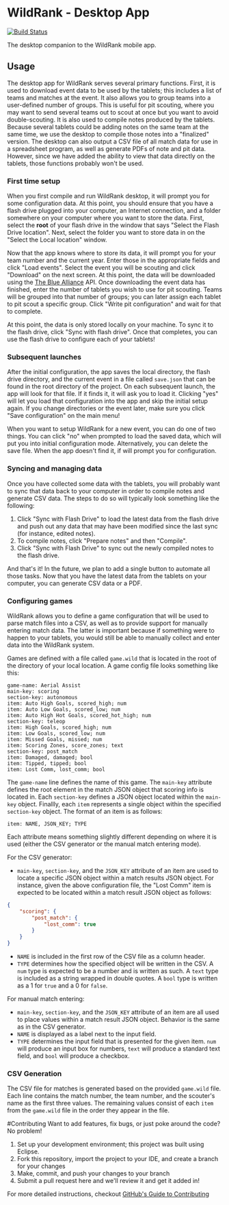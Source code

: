 # WildRank - Desktop App

[![Build Status](https://travis-ci.org/nwalters512/wildrank-desktop.png?branch=master)](https://travis-ci.org/nwalters512/wildrank-desktop)

The desktop companion to the WildRank mobile app.

## Usage

The desktop app for WildRank serves several primary functions. First, it is used to download event data to be used by the tablets; this includes a list of teams and matches at the event. It also allows you to group teams into a user-defined number of groups. This is useful for pit scouting, where you may want to send several teams out to scout at once but you want to avoid double-scouting. It is also used to compile notes produced by the tablets. Because several tablets could be adding notes on the same team at the same time, we use the desktop to compile those notes into a "finalized" version. The desktop can also output a CSV file of all match data for use in a spreadsheet program, as well as generate PDFs of note and pit data. However, since we have added the ability to view that data directly on the tablets, those functions probably won't be used.

### First time setup

When you first compile and run WildRank desktop, it will prompt you for some configuration data. At this point, you should ensure that you have a flash drive plugged into your computer, an Internet connection, and a folder somewhere on your computer where you want to store the data. First, select the **root** of your flash drive in the window that says "Select the Flash Drive location". Next, select the folder you want to store data in on the "Select the Local location" window.

Now that the app knows where to store its data, it will prompt you for your team number and the current year. Enter those in the appropriate fields and click "Load events". Select the event you will be scouting and click "Download" on the next screen. At this point, the data will be downloaded using the [The Blue Alliance](http://thebluealliance.com) API. Once downloading the event data has finished, enter the number of tablets you wish to use for pit scouting. Teams will be grouped into that number of groups; you can later assign each tablet to pit scout a specific group. Click "Write pit configuration" and wait for that to complete.

At this point, the data is only stored locally on your machine. To sync it to the flash drive, click "Sync with flash drive". Once that completes, you can use the flash drive to configure each of your tablets!

### Subsequent launches

After the initial configuration, the app saves the local directory, the flash drive directory, and the current event in a file called ```save.json``` that can be found in the root directory of the project. On each subsequent launch, the app will look for that file. If it finds it, it will ask you to load it. Clicking "yes" will let you load that configuration into the app and skip the initial setup again. If you change directories or the event later, make sure you click "Save configuration" on the main menu!

When you want to setup WildRank for a new event, you can do one of two things. You can click "no" when prompted to load the saved data, which will put you into initial configuration mode. Alternatively, you can delete the save file. When the app doesn't find it, if will prompt you for configuration.

### Syncing and managing data

Once you have collected some data with the tablets, you will probably want to sync that data back to your computer in order to compile notes and generate CSV data. The steps to do so will typically look something like the following:

1. Click "Sync with Flash Drive" to load the latest data from the flash drive and push out any data that may have been modified since the last sync (for instance, edited notes).
2. To compile notes, click "Prepare notes" and then "Compile".
3. Click "Sync with Flash Drive" to sync out the newly compiled notes to the flash drive.

And that's it! In the future, we plan to add a single button to automate all those tasks. Now that you have the latest data from the tablets on your computer, you can generate CSV data or a PDF.

### Configuring games

WildRank allows you to define a game configuration that will be used to parse match files into a CSV, as well as to provide support for manually entering match data. The latter is important because if something were to happen to your tablets, you would still be able to manually collect and enter data into the WildRank system.

Games are defined with a file called ```game.wild``` that is located in the root of the directory of your local location. A game config file looks something like this:

```
game-name: Aerial Assist
main-key: scoring
section-key: autonomous
item: Auto High Goals, scored_high; num
item: Auto Low Goals, scored_low; num
item: Auto High Hot Goals, scored_hot_high; num
section-key: teleop
item: High Goals, scored_high; num
item: Low Goals, scored_low; num
item: Missed Goals, missed; num
item: Scoring Zones, score_zones; text
section-key: post_match
item: Damaged, damaged; bool
item: Tipped, tipped; bool
item: Lost Comm, lost_comm; bool
```

The ```game-name``` line defines the name of this game. The ```main-key``` attribute defines the root element in the match JSON object that scoring info is located in. Each ```section-key``` defines a JSON object located within the ```main-key``` object. Finallly, each ```item``` represents a single object within the specified ```section-key``` object. The format of an item is as follows:

```
item: NAME, JSON_KEY; TYPE
```

Each attribute means something slightly different depending on where it is used (either the CSV generator or the manual match entering mode).

For the CSV generator:
 * ```main-key```, ```section-key```, and the ```JSON_KEY``` attribute of an item are used to locate a specific JSON object within a match results JSON object. For instance, given the above configuration file, the "Lost Comm" item is expected to be located within a match result JSON object as follows:

```json
{
    "scoring": {
        "post_match": {
            "lost_comm": true
        }
    }
}
```

 * ```NAME``` is included in the first row of the CSV file as a column header.
 * ```TYPE``` determines how the specified object will be written in the CSV. A ```num``` type is expected to be a number and is written as such. A ```text``` type is included as a string wrapped in double quotes. A ```bool``` type is written as a 1 for ```true``` and a 0 for ```false```.

For manual match entering:
 * ```main-key```, ```section-key```, and the ```JSON_KEY``` attribute of an item are all used to place values within a match result JSON object. Behavior is the same as in the CSV generator.
 * ```NAME``` is displayed as a label next to the input field.
 * ```TYPE``` determines the input field that is presented for the given item. ```num``` will produce an input box for numbers, ```text``` will produce a standard text field, and ```bool``` will produce a checkbox.

### CSV Generation

The CSV file for matches is generated based on the provided ```game.wild``` file. Each line contains the match number, the team number, and the scouter's name as the first three values. The remaining values consist of each ```item``` from the ```game.wild``` file in the order they appear in the file.


#Contributing
Want to add features, fix bugs, or just poke around the code? No problem!

1. Set up your development environment; this project was built using Eclipse.
2. Fork this repository, import the project to your IDE, and create a branch for your changes
3. Make, commit, and push your changes to your branch
4. Submit a pull request here and we'll review it and get it added in!

For more detailed instructions, checkout [GitHub's Guide to Contributing](https://guides.github.com/activities/contributing-to-open-source/)